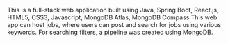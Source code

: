 This is a full-stack web application built using Java, Spring Boot, React.js, HTML5, CSS3, Javascript, MongoDB Atlas, MongoDB Compass This web app can host jobs, where users can post and search for jobs using various keywords. For searching filters, a pipeline was created using MongoDB.
